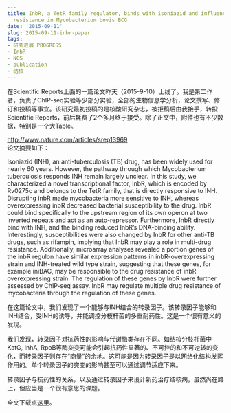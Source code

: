 ```yaml
---
title: InbR, a TetR family regulator, binds with isoniazid and influences multidrug
  resistance in Mycobacterium bovis BCG
date: '2015-09-11'
slug: 2015-09-11-inbr-paper
tags:
- 研究进展 PROGRESS
- InbR
- NGS
- publication
- 结核
---
```



在Scientific
Reports上面的一篇论文昨天（2015-9-10）上线了。我是第二作者，负责了ChIP-seq实验等少部分实验，全部的生物信息学分析，论文撰写、修订和投稿等事宜。该研究最初投稿的是核酸研究杂志，被拒稿后由我接手，转投Scientific
Reports，前后耗费了2个多月终于接受。除了正文中，附件也有不少数据，特别是一个大Table。

<http://www.nature.com/articles/srep13969>  
论文摘要如下：

Isoniazid (INH), an anti-tuberculosis (TB) drug, has been widely used
for nearly 60 years. However, the pathway through which Mycobacterium
tuberculosis responds INH remain largely unclear. In this study, we
characterized a novel transcriptional factor, InbR, which is encoded by
Rv0275c and belongs to the TetR family, that is directly responsive to
INH. Disrupting inbR made mycobacteria more sensitive to INH, whereas
overexpressing inbR decreased bacterial susceptibility to the drug. InbR
could bind specifically to the upstream region of its own operon at two
inverted repeats and act as an auto-repressor. Furthermore, InbR
directly bind with INH, and the binding reduced InbR’s DNA-binding
ability. Interestingly, susceptibilities were also changed by InbR for
other anti-TB drugs, such as rifampin, implying that InbR may play a
role in multi-drug resistance. Additionally, microarray analyses
revealed a portion genes of the inbR regulon have similar expression
patterns in inbR-overexpressing strain and INH-treated wild type strain,
suggesting that these genes, for example iniBAC, may be responsible to
the drug resistance of inbR-overexpressing strain. The regulation of
these genes by InbR were further assessed by ChIP-seq assay. InbR may
regulate multiple drug resistance of mycobacteria through the regulation
of these genes.

在这篇论文中，我们发现了一个能够与INH结合的转录因子。该转录因子能够和INH结合，受INH的诱导，并能调控分枝杆菌的多重耐药性。这是一个很有意义的发现。

我们发现，转录因子对抗药性的影响与代谢酶类存在不同。如结核分枝杆菌中KatG,
InhA,
RpoB等酶突变可能会引起抗药性显著的、不可控的和不可逆转的变化，而转录因子则存在“商量”的余地。这可能是因为转录因子是以网络化结构发挥作用的。单个转录因子的突变的影响甚至可以通过调节适应下来。

转录因子与抗药性的关系，以及通过转录因子来设计新药治疗结核病，虽然尚在路上，但应当是一个很有意思的课题。

全文下载点[这里](http://bio-spring.top/wp-content/uploads/2015/09/srep13969.pdf)。
